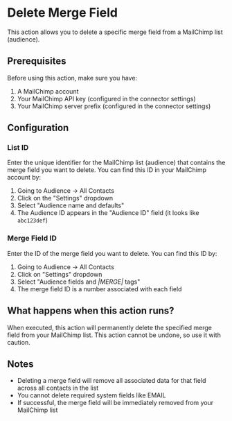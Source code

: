 # Delete Merge Field

This action allows you to delete a specific merge field from a MailChimp list (audience).

## Prerequisites

Before using this action, make sure you have:
1. A MailChimp account
2. Your MailChimp API key (configured in the connector settings)
3. Your MailChimp server prefix (configured in the connector settings)

## Configuration

### List ID
Enter the unique identifier for the MailChimp list (audience) that contains the merge field you want to delete. You can find this ID in your MailChimp account by:
1. Going to Audience → All Contacts
2. Click on the "Settings" dropdown
3. Select "Audience name and defaults"
4. The Audience ID appears in the "Audience ID" field (it looks like `abc123def`)

### Merge Field ID
Enter the ID of the merge field you want to delete. You can find this ID by:
1. Going to Audience → All Contacts
2. Click on "Settings" dropdown
3. Select "Audience fields and *|MERGE|* tags"
4. The merge field ID is a number associated with each field

## What happens when this action runs?
When executed, this action will permanently delete the specified merge field from your MailChimp list. This action cannot be undone, so use it with caution.

## Notes
- Deleting a merge field will remove all associated data for that field across all contacts in the list
- You cannot delete required system fields like EMAIL
- If successful, the merge field will be immediately removed from your MailChimp list